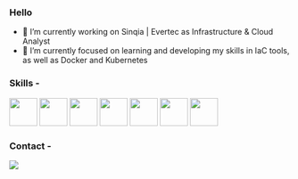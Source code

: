 ### Hello

- 🔭 I’m currently working on Sinqia | Evertec as Infrastructure & Cloud Analyst
- 🌱 I’m currently focused on learning and developing my skills in IaC tools, as well as Docker and Kubernetes

### Skills - 

<div>
   <img src="https://cdn.jsdelivr.net/gh/devicons/devicon@latest/icons/azure/azure-original.svg" width="50"/>
   <img src="https://cdn.jsdelivr.net/gh/devicons/devicon@latest/icons/amazonwebservices/amazonwebservices-plain-wordmark.svg" width="50"/>
   <img src="https://cdn.jsdelivr.net/gh/devicons/devicon@latest/icons/linux/linux-original.svg" width="50"/>
   <img src="https://cdn.jsdelivr.net/gh/devicons/devicon@latest/icons/terraform/terraform-original.svg" width="50" />
   <img src="https://cdn.jsdelivr.net/gh/devicons/devicon@latest/icons/ansible/ansible-original.svg" width="50"/>
   <img src="https://cdn.jsdelivr.net/gh/devicons/devicon@latest/icons/docker/docker-original.svg" width="50" />
   <img src="https://cdn.jsdelivr.net/gh/devicons/devicon@latest/icons/kubernetes/kubernetes-original.svg" width="50" />      
</div>

### Contact - 
<div>
<a href="https://www.linkedin.com/in/flavioadias">
   <img src="https://img.shields.io/badge/LinkedIn-0077B5?style=for-the-badge&logo=linkedin&logoColor=white" />
</a>
</div>






          
